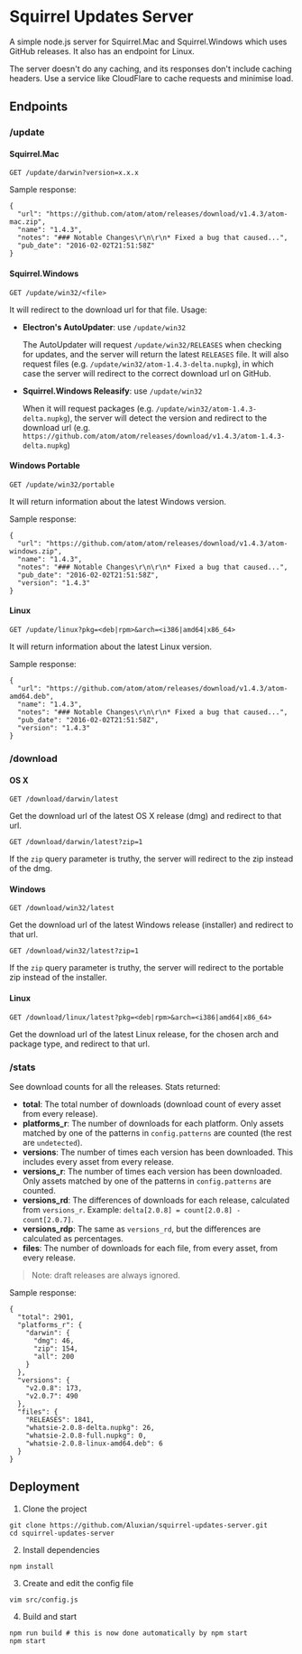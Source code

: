 # Squirrel Updates Server

A simple node.js server for Squirrel.Mac and Squirrel.Windows which uses GitHub releases. It also has an endpoint for Linux.

The server doesn't do any caching, and its responses don't include caching headers. Use a service like CloudFlare to cache requests and minimise load.

## Endpoints

### /update

#### Squirrel.Mac

`GET /update/darwin?version=x.x.x`

Sample response:

```
{
  "url": "https://github.com/atom/atom/releases/download/v1.4.3/atom-mac.zip",
  "name": "1.4.3",
  "notes": "### Notable Changes\r\n\r\n* Fixed a bug that caused...",
  "pub_date": "2016-02-02T21:51:58Z"
}
```

#### Squirrel.Windows

`GET /update/win32/<file>`

It will redirect to the download url for that file. Usage:

- **Electron's AutoUpdater**: use `/update/win32`

  The AutoUpdater will request `/update/win32/RELEASES` when checking for updates, and the server will return the latest `RELEASES` file. It will also request files (e.g. `/update/win32/atom-1.4.3-delta.nupkg`), in which case the server will redirect to the correct download url on GitHub.
- **Squirrel.Windows Releasify**: use `/update/win32`

  When it will request packages (e.g. `/update/win32/atom-1.4.3-delta.nupkg`), the server will detect the version and redirect to the download url (e.g. `https://github.com/atom/atom/releases/download/v1.4.3/atom-1.4.3-delta.nupkg`)

#### Windows Portable

`GET /update/win32/portable`

It will return information about the latest Windows version.

Sample response:

```
{
  "url": "https://github.com/atom/atom/releases/download/v1.4.3/atom-windows.zip",
  "name": "1.4.3",
  "notes": "### Notable Changes\r\n\r\n* Fixed a bug that caused...",
  "pub_date": "2016-02-02T21:51:58Z",
  "version": "1.4.3"
}
```

#### Linux

`GET /update/linux?pkg=<deb|rpm>&arch=<i386|amd64|x86_64>`

It will return information about the latest Linux version.

Sample response:

```
{
  "url": "https://github.com/atom/atom/releases/download/v1.4.3/atom-amd64.deb",
  "name": "1.4.3",
  "notes": "### Notable Changes\r\n\r\n* Fixed a bug that caused...",
  "pub_date": "2016-02-02T21:51:58Z",
  "version": "1.4.3"
}
```

### /download

#### OS X

`GET /download/darwin/latest`

Get the download url of the latest OS X release (dmg) and redirect to that url.

`GET /download/darwin/latest?zip=1`

If the `zip` query parameter is truthy, the server will redirect to the zip instead of the dmg.

#### Windows

`GET /download/win32/latest`

Get the download url of the latest Windows release (installer) and redirect to that url.

`GET /download/win32/latest?zip=1`

If the `zip` query parameter is truthy, the server will redirect to the portable zip instead of the installer.

#### Linux

`GET /download/linux/latest?pkg=<deb|rpm>&arch=<i386|amd64|x86_64>`

Get the download url of the latest Linux release, for the chosen arch and package type, and redirect to that url.

### /stats

See download counts for all the releases. Stats returned:

- **total**: The total number of downloads (download count of every asset from every release).
- **platforms_r**: The number of downloads for each platform. Only assets matched by one of the patterns in `config.patterns` are counted (the rest are `undetected`).
- **versions**: The number of times each version has been downloaded. This includes every asset from every release.
- **versions_r**: The number of times each version has been downloaded. Only assets matched by one of the patterns in `config.patterns` are counted.
- **versions_rd**: The differences of downloads for each release, calculated from `versions_r`. Example: `delta[2.0.8] = count[2.0.8] - count[2.0.7]`.
- **versions_rdp**: The same as `versions_rd`, but the differences are calculated as percentages.
- **files**: The number of downloads for each file, from every asset, from every release.

> Note: draft releases are always ignored.

Sample response:

```
{
  "total": 2901,
  "platforms_r": {
    "darwin": {
      "dmg": 46,
      "zip": 154,
      "all": 200
    }
  },
  "versions": {
    "v2.0.8": 173,
    "v2.0.7": 490
  },
  "files": {
    "RELEASES": 1841,
    "whatsie-2.0.8-delta.nupkg": 26,
    "whatsie-2.0.8-full.nupkg": 0,
    "whatsie-2.0.8-linux-amd64.deb": 6
  }
}
```

## Deployment

1. Clone the project

  ```
  git clone https://github.com/Aluxian/squirrel-updates-server.git
  cd squirrel-updates-server
  ```
2. Install dependencies

  ```
  npm install
  ```

3. Create and edit the config file

  ```
  vim src/config.js
  ```

4. Build and start

  ```
  npm run build # this is now done automatically by npm start
  npm start
  ```
